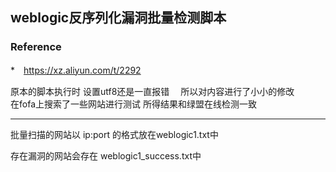 ## weblogic反序列化漏洞批量检测脚本

### Reference
*　https://xz.aliyun.com/t/2292

原本的脚本执行时 设置utf8还是一直报错　
所以对内容进行了小小的修改  
在fofa上搜索了一些网站进行测试 所得结果和绿盟在线检测一致

---
批量扫描的网站以 ip:port 的格式放在weblogic1.txt中  

存在漏洞的网站会存在 weblogic1_success.txt中
